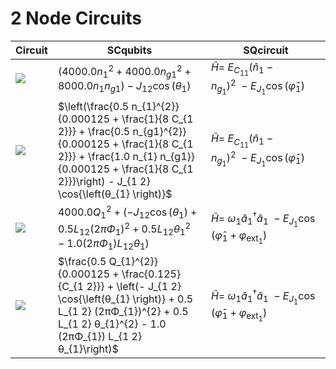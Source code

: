 # 2 Node Circuits
| Circuit | SCqubits | SQcircuit |
| ------- | -------- | --------- |
|![](img/2_node_circuits/n2_g0_c1.svg)|$\left(4000.0 n_{1}^{2} + 4000.0 n_{g1}^{2} + 8000.0 n_{1} n_{g1}\right) - J_{1 2} \cos{\left(θ_{1} \right)}$|$\hat{H} =~E_{C_{11}}(\hat{n}_1-n_{g_{1}})^2~~-~E_{J_{1}}\cos(\hat{\varphi}_1)$|
|![](img/2_node_circuits/n2_g0_c3.svg)|$\left(\frac{0.5 n_{1}^{2}}{0.000125 + \frac{1}{8 C_{1 2}}} + \frac{0.5 n_{g1}^{2}}{0.000125 + \frac{1}{8 C_{1 2}}} + \frac{1.0 n_{1} n_{g1}}{0.000125 + \frac{1}{8 C_{1 2}}}\right) - J_{1 2} \cos{\left(θ_{1} \right)}$|$\hat{H} =~E_{C_{11}}(\hat{n}_1-n_{g_{1}})^2~~-~E_{J_{1}}\cos(\hat{\varphi}_1)$|
|![](img/2_node_circuits/n2_g0_c5.svg)|$4000.0 Q_{1}^{2} + \left(- J_{1 2} \cos{\left(θ_{1} \right)} + 0.5 L_{1 2} (2πΦ_{1})^{2} + 0.5 L_{1 2} θ_{1}^{2} - 1.0 (2πΦ_{1}) L_{1 2} θ_{1}\right)$|$\hat{H} =~\omega_1\hat a^\dagger_1\hat a_1~~-~E_{J_{1}}\cos(\hat{\varphi}_1+\varphi_{\text{ext}_{1}})$|
|![](img/2_node_circuits/n2_g0_c6.svg)|$\frac{0.5 Q_{1}^{2}}{0.000125 + \frac{0.125}{C_{1 2}}} + \left(- J_{1 2} \cos{\left(θ_{1} \right)} + 0.5 L_{1 2} (2πΦ_{1})^{2} + 0.5 L_{1 2} θ_{1}^{2} - 1.0 (2πΦ_{1}) L_{1 2} θ_{1}\right)$|$\hat{H} =~\omega_1\hat a^\dagger_1\hat a_1~~-~E_{J_{1}}\cos(\hat{\varphi}_1+\varphi_{\text{ext}_{1}})$|
